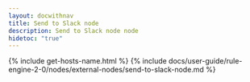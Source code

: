 ```yaml
---
layout: docwithnav
title: Send to Slack node
description: Send to Slack node node
hidetoc: "true"
---
```


{% include get-hosts-name.html %}
{% include docs/user-guide/rule-engine-2-0/nodes/external-nodes/send-to-slack-node.md %}
